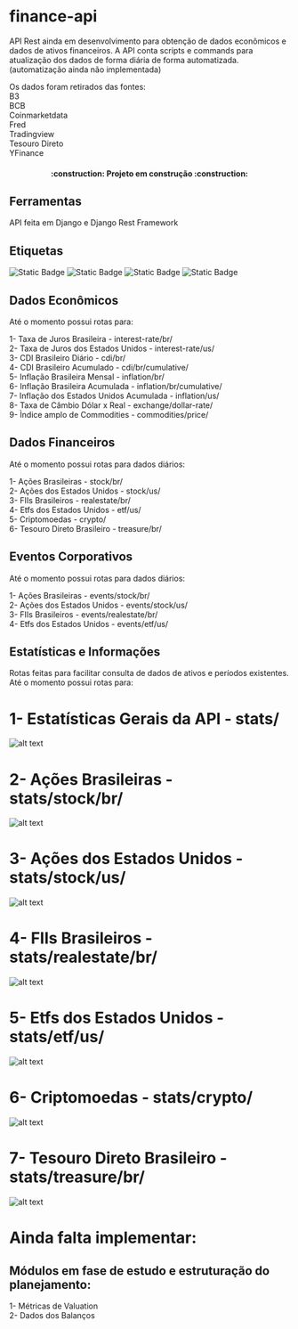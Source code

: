 
# finance-api

API Rest ainda em desenvolvimento para obtenção de dados econômicos e dados de ativos financeiros.
A API conta scripts e commands para atualização dos dados de forma diária de forma automatizada. (automatização ainda não implementada)

Os dados foram retirados das fontes:<br>
B3<br>
BCB<br>
Coinmarketdata<br>
Fred<br>
Tradingview<br>
Tesouro Direto<br>
YFinance<br>

<h4 align="center"> 
    :construction:  Projeto em construção  :construction:
</h4>

## Ferramentas
API feita em Django e Django Rest Framework

## Etiquetas
![Static Badge](https://img.shields.io/badge/License-MIT-orange?style=plastic)
![Static Badge](https://img.shields.io/badge/Framework-Django-green?style=plastic)
![Static Badge](https://img.shields.io/badge/Language-Python-blue?style=plastic)
![Static Badge](https://img.shields.io/badge/Django-Rest%20Framework-red?style=plastic)


## Dados Econômicos
Até o momento possui rotas para:<br>

1- Taxa de Juros Brasileira - interest-rate/br/<br>
2- Taxa de Juros dos Estados Unidos - interest-rate/us/<br>
3- CDI Brasileiro Diário - cdi/br/<br>
4- CDI Brasileiro Acumulado - cdi/br/cumulative/<br>
5- Inflação Brasileira Mensal - inflation/br/<br>
6- Inflação Brasileira Acumulada - inflation/br/cumulative/<br>
7- Inflação dos Estados Unidos Acumulada - inflation/us/<br>
8- Taxa de Câmbio Dólar x Real - exchange/dollar-rate/<br>
9- Ìndice amplo de Commodities - commodities/price/<br>


## Dados Financeiros
Até o momento possui rotas para dados diários:<br>

1- Ações Brasileiras - stock/br/<br>
2- Ações dos Estados Unidos - stock/us/<br>
3- FIIs Brasileiros - realestate/br/<br>
4- Etfs dos Estados Unidos - etf/us/<br>
5- Criptomoedas - crypto/<br>
6- Tesouro Direto Brasileiro - treasure/br/<br>

## Eventos Corporativos
Até o momento possui rotas para dados diários:<br>

1- Ações Brasileiras - events/stock/br/<br>
2- Ações dos Estados Unidos - events/stock/us/<br>
3- FIIs Brasileiros - events/realestate/br/<br>
4- Etfs dos Estados Unidos - events/etf/us/<br>


## Estatísticas e Informações
Rotas feitas para facilitar consulta de dados de ativos e períodos existentes.<br>
Até o momento possui rotas para:<br>

# 1- Estatísticas Gerais da API - stats/
![alt text](image.png)

# 2- Ações Brasileiras - stats/stock/br/
![alt text](image-1.png)

# 3- Ações dos Estados Unidos - stats/stock/us/
![alt text](image-2.png)

# 4- FIIs Brasileiros - stats/realestate/br/
![alt text](image-3.png)

# 5- Etfs dos Estados Unidos - stats/etf/us/
![alt text](image-4.png)

# 6- Criptomoedas - stats/crypto/
![alt text](image-5.png)

# 7- Tesouro Direto Brasileiro - stats/treasure/br/
![alt text](image-6.png)


# Ainda falta implementar:
## Módulos em fase de estudo e estruturação do planejamento:

1- Métricas de Valuation<br>
2- Dados dos Balanços<br>
